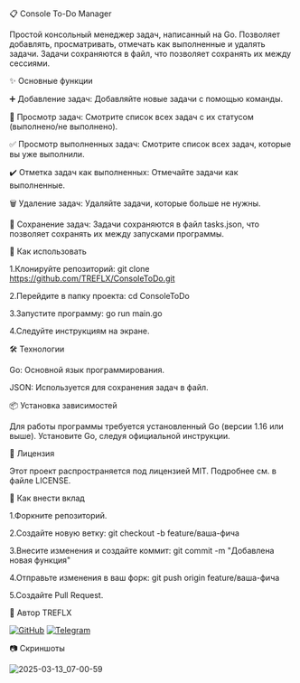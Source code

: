 📋 Console To-Do Manager

Простой консольный менеджер задач, написанный на Go. Позволяет добавлять, просматривать, отмечать как выполненные и удалять задачи. Задачи сохраняются в файл, что позволяет сохранять их между сессиями.

✨ Основные функции

➕ Добавление задач: Добавляйте новые задачи с помощью команды.

👀 Просмотр задач: Смотрите список всех задач с их статусом (выполнено/не выполнено).

✅ Просмотр выполненных задач: Смотрите список всех задач, которые вы уже выполнили.

✔️ Отметка задач как выполненных: Отмечайте задачи как выполненные.

🗑️ Удаление задач: Удаляйте задачи, которые больше не нужны.

💾 Сохранение задач: Задачи сохраняются в файл tasks.json, что позволяет сохранять их между запусками программы.

🚀 Как использовать

1.Клонируйте репозиторий:
git clone https://github.com/TREFLX/ConsoleToDo.git

2.Перейдите в папку проекта:
cd ConsoleToDo

3.Запустите программу:
go run main.go

4.Следуйте инструкциям на экране.

🛠️ Технологии

Go: Основной язык программирования.

JSON: Используется для сохранения задач в файл.

📦 Установка зависимостей

Для работы программы требуется установленный Go (версии 1.16 или выше). Установите Go, следуя официальной инструкции.

📜 Лицензия

Этот проект распространяется под лицензией MIT. Подробнее см. в файле LICENSE.

🤝 Как внести вклад

1.Форкните репозиторий.

2.Создайте новую ветку:
git checkout -b feature/ваша-фича

3.Внесите изменения и создайте коммит:
git commit -m "Добавлена новая функция"

4.Отправьте изменения в ваш форк:
git push origin feature/ваша-фича

5.Создайте Pull Request.

👤 Автор
TREFLX

[![GitHub](https://img.shields.io/badge/GitHub-TREFLX-blue?style=flat&logo=github)](https://github.com/TREFLX)
[![Telegram](https://img.shields.io/badge/Telegram-Treflx-blue?style=flat&logo=telegram)](https://t.me/Treflx)


📷 Скриншоты

![2025-03-13_07-00-59](https://github.com/user-attachments/assets/b25edf7b-10cb-4e4a-8e22-0129b8e5e660)
